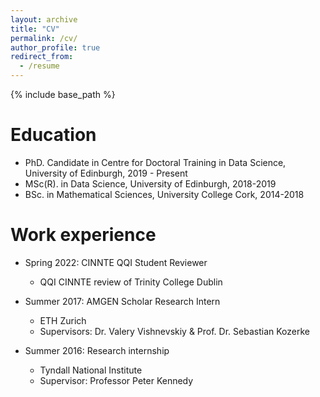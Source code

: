 ```yaml
---
layout: archive
title: "CV"
permalink: /cv/
author_profile: true
redirect_from:
  - /resume
---
```


{% include base_path %}

Education
======
* PhD. Candidate in Centre for Doctoral Training in Data Science, University of Edinburgh, 2019 - Present
* MSc(R). in Data Science, University of Edinburgh, 2018-2019
* BSc. in Mathematical Sciences, University College Cork, 2014-2018

Work experience
======
* Spring 2022: CINNTE QQI Student Reviewer
  * QQI CINNTE review of Trinity College Dublin
  <!-- * Duties included: Merging pull requests -->
  <!-- *  Supervisors: Dr. Valery Vishnevskiy & Prof. Dr. Sebastian Kozerke -->

* Summer 2017: AMGEN Scholar Research Intern
  * ETH Zurich
  <!-- * Duties included: Merging pull requests -->
  * Supervisors: Dr. Valery Vishnevskiy & Prof. Dr. Sebastian Kozerke

* Summer 2016: Research internship
  * Tyndall National Institute
  <!-- * Duties included: Tagging issues -->
  * Supervisor: Professor Peter Kennedy


  
<!-- Skills
======
* Skill 1
* Skill 2
  * Sub-skill 2.1
  * Sub-skill 2.2
  * Sub-skill 2.3
* Skill 3

* Computer Languages
 * Python (Advanced
 * C/C++
 * R
 * MATLAB 
* Machine Learning & PyTorch, Pytorch Geometric, DGL, Scikit-Learn \\
* Python Tools & NumPy/sciPy, Pandas,  Matplotlib, Seaborn, Networkx

Publications
======
  <ul>{% for post in site.publications %}
    {% include archive-single-cv.html %}
  {% endfor %}</ul>
  
Talks
======
  <ul>{% for post in site.talks %}
    {% include archive-single-talk-cv.html %}
  {% endfor %}</ul>
  
Teaching
======
  <ul>{% for post in site.teaching %}
    {% include archive-single-cv.html %}
  {% endfor %}</ul>
  
Service and leadership
======
* Currently signed in to 43 different slack teams -->
